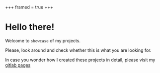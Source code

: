 
+++
framed = true
+++


# Hello there!

Welcome to `showcase` of my projects.

Please, look around and check whether this is what you are looking for.

In case you wonder how I created these projects in detail, please visit my [gitlab pages](https://gitlab.com/yehsunkang)

